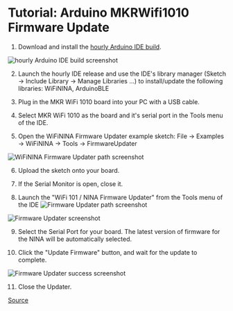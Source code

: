 # Tutorial: Arduino MKRWifi1010 Firmware Update

1. Download and install the [hourly Arduino IDE build](https://www.arduino.cc/en/Main/Software#hourly).

![hourly Arduino IDE build screenshot](https://user-images.githubusercontent.com/5662216/55283576-7ce07380-5334-11e9-8b9c-6883b31c07a7.png)

2. Launch the hourly IDE release and use the IDE's library manager (Sketch -> Include Library -> Manage Libraries ...) to install/update the following libraries: WiFiNINA, ArduinoBLE

3. Plug in the MKR WiFi 1010 board into your PC with a USB cable.

4. Select MKR WiFi 1010 as the board and it's serial port in the Tools menu of the IDE.

5. Open the WiFiNINA Firmware Updater example sketch: File -> Examples -> WiFiNINA -> Tools -> FirmwareUpdater

![WiFiNINA Firmware Updater path screenshot](https://user-images.githubusercontent.com/5662216/55283578-941f6100-5334-11e9-948e-3384e8281b8b.png)

6. Upload the sketch onto your board.

7. If the Serial Monitor is open, close it.

8. Launch the "WiFi 101 / NINA Firmware Updater" from the Tools menu of the IDE
![Firmware Updater path screenshot](https://user-images.githubusercontent.com/5662216/55283579-9681bb00-5334-11e9-963d-25d9917aef01.png)

![Firmware Updater screenshot](https://user-images.githubusercontent.com/5662216/55283583-98e41500-5334-11e9-86ac-63a2a89302ae.png)

9. Select the Serial Port for your board. The latest version of firmware for the NINA will be automatically selected.

10. Click the "Update Firmware" button, and wait for the update to complete.

![Firmware Updater success screenshot](https://user-images.githubusercontent.com/5662216/55283585-9bdf0580-5334-11e9-9845-f90c2ee69065.png)

11. Close the Updater.

[Source](http://forum.arduino.cc/index.php?topic=579306.0)

